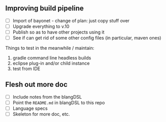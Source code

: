 ## Improving build pipeline

- [ ] Import of bayonet - change of plan: just copy stuff over
- [ ] Upgrade everything to v.10
- [ ] Publish so as to have other projects using it
- [ ] See if can get rid of some other config files (in particular, maven ones)

Things to test in the meanwhile / maintain:

1. gradle command line headless builds
2. eclipse plug-in and/or child instance
3. test from IDE


## Flesh out more doc

- [ ] Include notes from the blangDSL
- [ ] Point the ``README.md`` in blangDSL to this repo
- [ ] Language specs
- [ ] Skeleton for more doc, etc.